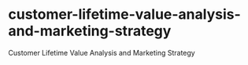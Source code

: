 # customer-lifetime-value-analysis-and-marketing-strategy
Customer Lifetime Value Analysis and Marketing Strategy
